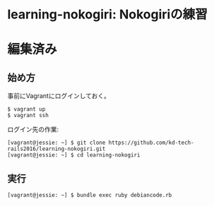 # learning-nokogiri: Nokogiriの練習
# 編集済み
## 始め方

事前にVagrantにログインしておく。

```
$ vagrant up
$ vagrant ssh
```

ログイン先の作業:

```
[vagrant@jessie: ~] $ git clone https://github.com/kd-tech-rails2016/learning-nokogiri.git
[vagrant@jessie: ~] $ cd learning-nokogiri
```

## 実行

```
[vagrant@jessie: ~] $ bundle exec ruby debiancode.rb
```
